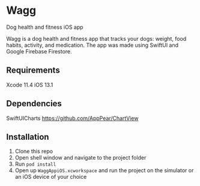 # Wagg
 Dog health and fitness iOS app
 
 Wagg is a dog health and fitness app that tracks your dogs: weight, food habits, activity, and medication. The app was made using SwiftUI and Google Firebase Firestore. 
 
## Requirements 
Xcode 11.4
iOS 13.1


## Dependencies
SwiftUICharts
https://github.com/AppPear/ChartView

## Installation
1. Clone this repo
2. Open shell window and navigate to the project folder
3. Run  `pod install`
4. Open up   `WaggAppiOS.xcworkspace` and run the project on the simulator or an iOS device of your choice 
